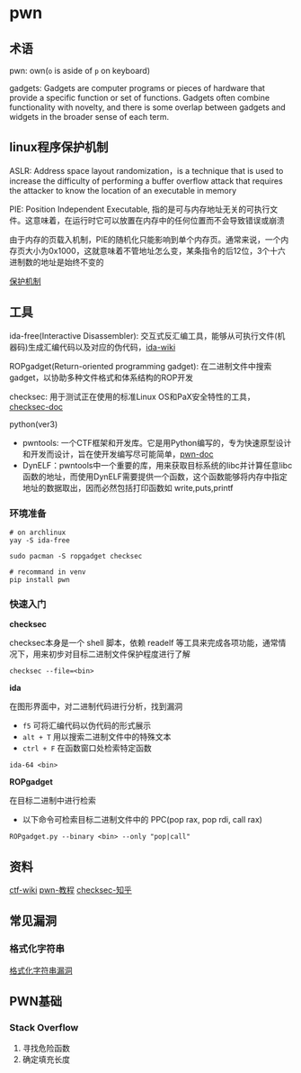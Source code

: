 # pwn

## 术语

pwn: own(`o` is aside of `p` on  keyboard)

gadgets: Gadgets are computer programs or pieces of hardware that provide a specific function or set of functions. Gadgets often combine functionality with novelty, and there is some overlap between gadgets and widgets in the broader sense of each term. 

## linux程序保护机制

ASLR: Address space layout randomization，is a technique that is used to increase the difficulty of performing a buffer overflow attack that requires the attacker to know the location of an executable in memory

PIE: Position Independent Executable, 指的是可与内存地址无关的可执行文件。这意味着，在运行时它可以放置在内存中的任何位置而不会导致错误或崩溃

由于内存的页载入机制，PIE的随机化只能影响到单个内存页。通常来说，一个内存页大小为0x1000，这就意味着不管地址怎么变，某条指令的后12位，3个十六进制数的地址是始终不变的

[保护机制](https://www.jianshu.com/p/91fae054f922)

## 工具

ida-free(Interactive Disassembler): 交互式反汇编工具，能够从可执行文件(机器码)生成汇编代码以及对应的伪代码，[ida-wiki](https://en.wikipedia.org/wiki/Interactive_Disassembler)

ROPgadget(Return-oriented programming gadget): 在二进制文件中搜索gadget，以协助多种文件格式和体系结构的ROP开发

checksec: 用于测试正在使用的标准Linux OS和PaX安全特性的工具，[checksec-doc](https://www.trapkit.de/tools/checksec/)

python(ver3)
- pwntools: 一个CTF框架和开发库。它是用Python编写的，专为快速原型设计和开发而设计，旨在使开发编写尽可能简单，[pwn-doc](http://docs.pwntools.com/en/latest/index.html)
- DynELF：pwntools中一个重要的库，用来获取目标系统的libc并计算任意libc函数的地址，而使用DynELF需要提供一个函数，这个函数能够将内存中指定地址的数据取出，因而必然包括打印函数如 write,puts,printf

### 环境准备

```
# on archlinux 
yay -S ida-free

sudo pacman -S ropgadget checksec

# recommand in venv
pip install pwn
```

### 快速入门

**checksec**

checksec本身是一个 shell 脚本，依赖 readelf 等工具来完成各项功能，通常情况下，用来初步对目标二进制文件保护程度进行了解

```shell
checksec --file=<bin>
```

**ida**

在图形界面中，对二进制代码进行分析，找到漏洞
- `f5` 可将汇编代码以伪代码的形式展示
- `alt + T` 用以搜索二进制文件中的特殊文本
- `ctrl + F` 在函数窗口处检索特定函数

```shell
ida-64 <bin>
```

**ROPgadget**

在目标二进制中进行检索
- 以下命令可检索目标二进制文件中的 PPC(pop rax, pop rdi, call rax)

```shell
ROPgadget.py --binary <bin> --only "pop|call"
```

## 资料

[ctf-wiki](https://ctf-wiki.org/)
[pwn-教程](https://bbs.kanxue.com/thread-256946.htm)
[checksec-知乎](https://zhuanlan.zhihu.com/p/584502713)

## 常见漏洞

### 格式化字符串

[格式化字符串漏洞](https://ctf-wiki.org/pwn/linux/user-mode/fmtstr/fmtstr-intro/)

## PWN基础

### Stack Overflow

1. 寻找危险函数
2. 确定填充长度